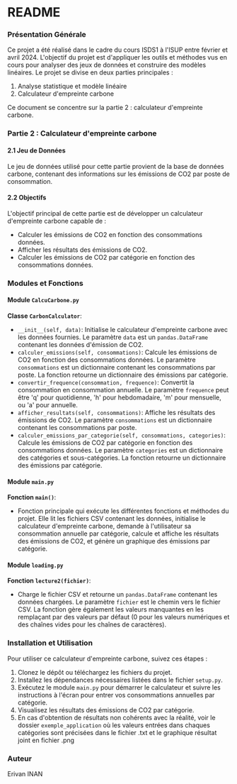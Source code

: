 # README


### Présentation Générale

Ce projet a été réalisé dans le cadre du cours ISDS1 à l'ISUP entre février et avril 2024. L'objectif du projet est d'appliquer les outils et méthodes vus en cours pour analyser des jeux de données et construire des modèles linéaires. Le projet se divise en deux parties principales :

1. Analyse statistique et modèle linéaire
2. Calculateur d'empreinte carbone

Ce document se concentre sur la partie 2 : calculateur d'empreinte carbone.

### Partie 2 : Calculateur d'empreinte carbone

#### 2.1 Jeu de Données

Le jeu de données utilisé pour cette partie provient de la base de données carbone, contenant des informations sur les émissions de CO2 par poste de consommation.

#### 2.2 Objectifs

L'objectif principal de cette partie est de développer un calculateur d'empreinte carbone capable de :
- Calculer les émissions de CO2 en fonction des consommations données.
- Afficher les résultats des émissions de CO2.
- Calculer les émissions de CO2 par catégorie en fonction des consommations données.

### Modules et Fonctions

#### Module `CalcuCarbone.py`

**Classe `CarbonCalculator`**:
- `__init__(self, data)`: Initialise le calculateur d'empreinte carbone avec les données fournies. Le paramètre `data` est un `pandas.DataFrame` contenant les données d'émission de CO2.
- `calculer_emissions(self, consommations)`: Calcule les émissions de CO2 en fonction des consommations données. Le paramètre `consommations` est un dictionnaire contenant les consommations par poste. La fonction retourne un dictionnaire des émissions par catégorie.
- `convertir_frequence(consommation, frequence)`: Convertit la consommation en consommation annuelle. Le paramètre `frequence` peut être 'q' pour quotidienne, 'h' pour hebdomadaire, 'm' pour mensuelle, ou 'a' pour annuelle.
- `afficher_resultats(self, consommations)`: Affiche les résultats des émissions de CO2. Le paramètre `consommations` est un dictionnaire contenant les consommations par poste.
- `calculer_emissions_par_categorie(self, consommations, categories)`: Calcule les émissions de CO2 par catégorie en fonction des consommations données. Le paramètre `categories` est un dictionnaire des catégories et sous-catégories. La fonction retourne un dictionnaire des émissions par catégorie.

#### Module `main.py`

**Fonction `main()`**:
- Fonction principale qui exécute les différentes fonctions et méthodes du projet. Elle lit les fichiers CSV contenant les données, initialise le calculateur d'empreinte carbone, demande à l'utilisateur sa consommation annuelle par catégorie, calcule et affiche les résultats des émissions de CO2, et génère un graphique des émissions par catégorie.

#### Module `loading.py`

**Fonction `lecture2(fichier)`**:
- Charge le fichier CSV et retourne un `pandas.DataFrame` contenant les données chargées. Le paramètre `fichier` est le chemin vers le fichier CSV. La fonction gère également les valeurs manquantes en les remplaçant par des valeurs par défaut (0 pour les valeurs numériques et des chaînes vides pour les chaînes de caractères).

### Installation et Utilisation

Pour utiliser ce calculateur d'empreinte carbone, suivez ces étapes :

1. Clonez le dépôt ou téléchargez les fichiers du projet.
2. Installez les dépendances nécessaires listées dans le fichier `setup.py`.
3. Exécutez le module `main.py` pour démarrer le calculateur et suivre les instructions à l'écran pour entrer vos consommations annuelles par catégorie.
4. Visualisez les résultats des émissions de CO2 par catégorie.
5. En cas d'obtention de résultats non cohérents avec la réalité, voir le dossier `exemple_application` où les valeurs entrées dans chaques catégories sont précisées dans le fichier .txt et le graphique résultat joint en fichier .png 

### Auteur

Erivan INAN

